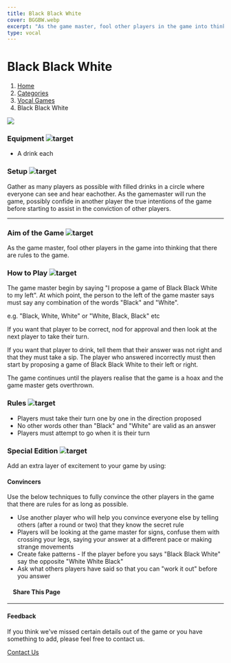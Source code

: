 ```yaml
---
title: Black Black White
cover: BGGBW.webp
excerpt: "As the game master, fool other players in the game into thinking that there are rules to the game."
type: vocal
---
```


# Black Black White

1.  [Home](/)
2.  [Categories](GameCategories)
3.  [Vocal Games](GameCategories/VocalGames)
4.  Black Black White

![](images/blackblackwhite.webp)

### Equipment ![target](images/liquor.webp)

-   A drink each

### Setup ![target](images/settings.webp)

Gather as many players as possible with filled drinks in a circle where everyone can see and hear eachother. As the gamemaster will run the game, possibly confide in another player the true intentions of the game before starting to assist in the conviction of other players.

* * *

### Aim of the Game ![target](images/target.webp)

As the game master, fool other players in the game into thinking that there are rules to the game.

### How to Play ![target](images/question.webp)

The game master begin by saying "I propose a game of Black Black White to my left". At which point, the person to the left of the game master says must say any combination of the words "Black" and "White".

e.g. "Black, White, White" or "White, Black, Black" etc

If you want that player to be correct, nod for approval and then look at the next player to take their turn.

If you want that player to drink, tell them that their answer was not right and that they must take a sip. The player who answered incorrectly must then start by proposing a game of Black Black White to their left or right.

The game continues until the players realise that the game is a hoax and the game master gets overthrown.

### Rules ![target](images/rules.webp)

-   Players must take their turn one by one in the direction proposed
-   No other words other than "Black" and "White" are valid as an answer
-   Players must attempt to go when it is their turn

### Special Edition ![target](images/special.webp)

Add an extra layer of excitement to your game by using:

#### **Convincers**

Use the below techniques to fully convince the other players in the game that there are rules for as long as possible.

-   Use another player who will help you convince everyone else by telling others (after a round or two) that they know the secret rule
-   Players will be looking at the game master for signs, confuse them with crossing your legs, saying your answer at a different pace or making strange movements
-   Create fake patterns - If the player before you says "Black Black White" say the opposite "White White Black"
-   Ask what others players have said so that you can "work it out" before you answer

####     Share This Page

[](https://www.facebook.com/sharer/sharer.php?u=beergogglegames.co.uk/GameCategories/VocalGames/blackblackwhite)[](https://www.instagram.com/direct/new/)[](https://twitter.com/intent/tweet?url=beergogglegames.co.uk/GameCategories/VocalGames/blackblackwhite)

* * *

#### Feedback

If you think we've missed certain details out of the game or you have something to add, please feel free to contact us.

  
  
  
[Contact Us](contact)
